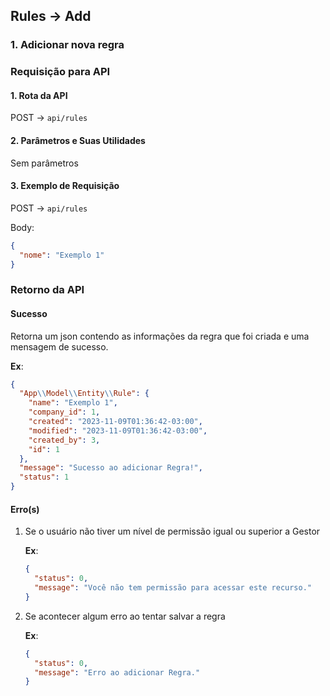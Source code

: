 ## Rules -> Add

### 1. Adicionar nova regra

### Requisição para API

#### 1. Rota da API

POST -> `api/rules`

#### 2. Parâmetros e Suas Utilidades

Sem parâmetros

#### 3. Exemplo de Requisição

POST -> `api/rules`

Body:

```json
{
  "nome": "Exemplo 1"
}
```

### Retorno da API

#### Sucesso

Retorna um json contendo as informações da regra que foi criada e uma mensagem de sucesso.

**Ex**:

```json
{
  "App\\Model\\Entity\\Rule": {
    "name": "Exemplo 1",
    "company_id": 1,
    "created": "2023-11-09T01:36:42-03:00",
    "modified": "2023-11-09T01:36:42-03:00",
    "created_by": 3,
    "id": 1
  },
  "message": "Sucesso ao adicionar Regra!",
  "status": 1
}
```

#### Erro(s)

1.  Se o usuário não tiver um nível de permissão igual ou superior a Gestor

    **Ex**:

    ```json
    {
      "status": 0,
      "message": "Você não tem permissão para acessar este recurso."
    }
    ```

2.  Se acontecer algum erro ao tentar salvar a regra

    **Ex**:

    ```json
    {
      "status": 0,
      "message": "Erro ao adicionar Regra."
    }
    ```
